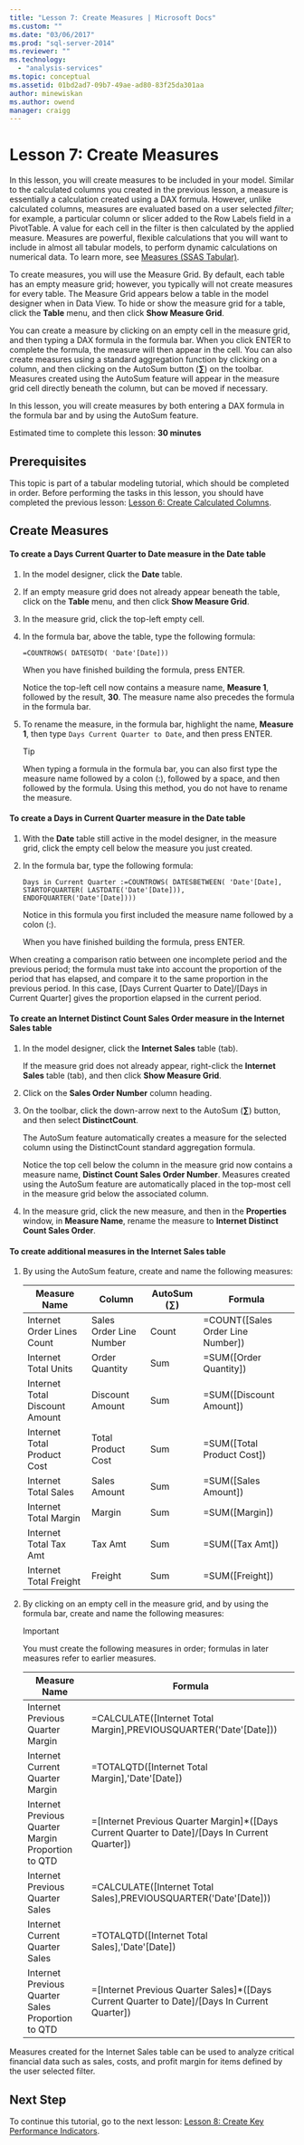 ```yaml
---
title: "Lesson 7: Create Measures | Microsoft Docs"
ms.custom: ""
ms.date: "03/06/2017"
ms.prod: "sql-server-2014"
ms.reviewer: ""
ms.technology: 
  - "analysis-services"
ms.topic: conceptual
ms.assetid: 01bd2ad7-09b7-49ae-ad80-83f25da301aa
author: minewiskan
ms.author: owend
manager: craigg
---
```

# Lesson 7: Create Measures
  In this lesson, you will create measures to be included in your model. Similar to the calculated columns you created in the previous lesson, a measure is essentially a calculation created using a DAX formula. However, unlike calculated columns, measures are evaluated based on a user selected *filter*; for example, a particular column or slicer added to the Row Labels field in a PivotTable.   A value for each cell in the filter is then calculated by the applied measure. Measures are powerful, flexible calculations that you will want to include in almost all tabular models, to perform dynamic calculations on numerical data. To learn more, see [Measures &#40;SSAS Tabular&#41;](tabular-models/measures-ssas-tabular.md).  
  
 To create measures, you will use the Measure Grid. By default, each table has an empty measure grid; however, you typically will not create measures for every table. The Measure Grid appears below a table in the model designer when in Data View. To hide or show the measure grid for a table, click the **Table** menu, and then click **Show Measure Grid**.  
  
 You can create a measure by clicking on an empty cell in the measure grid, and then typing a DAX formula in the formula bar. When you click ENTER to complete the formula, the measure will then appear in the cell. You can also create measures using a standard aggregation function by clicking on a column, and then clicking on the AutoSum button (**∑**) on the toolbar. Measures created using the AutoSum feature will appear in the measure grid cell directly beneath the column, but can be moved if necessary.  
  
 In this lesson, you will create measures by both entering a DAX formula in the formula bar and by using the AutoSum feature.  
  
 Estimated time to complete this lesson: **30 minutes**  
  
## Prerequisites  
 This topic is part of a tabular modeling tutorial, which should be completed in order. Before performing the tasks in this lesson, you should have completed the previous lesson: [Lesson 6: Create Calculated Columns](lesson-5-create-calculated-columns.md).  
  
## Create Measures  
  
#### To create a Days Current Quarter to Date measure in the Date table  
  
1.  In the model designer, click the **Date** table.  
  
2.  If an empty measure grid does not already appear beneath the table, click on the **Table** menu, and then click **Show Measure Grid**.  
  
3.  In the measure grid, click the top-left empty cell.  
  
4.  In the formula bar, above the table, type the following formula:  
  
     `=COUNTROWS( DATESQTD( 'Date'[Date]))`  
  
     When you have finished building the formula, press ENTER.  
  
     Notice the top-left cell now contains a measure name, **Measure 1**, followed by the result, **30**. The measure name also precedes the formula in the formula bar.  
  
5.  To rename the measure, in the formula bar, highlight the name, **Measure  1**, then type `Days Current Quarter to Date`, and then press ENTER.  
  
    > [!TIP]  
    >  When typing a formula in the formula bar, you can also first type the measure name followed by a colon (:), followed by a space, and then followed by the formula. Using this method, you do not have to rename the measure.  
  
#### To create a Days in Current Quarter measure in the Date table  
  
1.  With the **Date** table still active in the model designer, in the measure grid, click the empty cell below the measure you just created.  
  
2.  In the formula bar, type the following formula:  
  
     `Days in Current Quarter :=COUNTROWS( DATESBETWEEN( 'Date'[Date], STARTOFQUARTER( LASTDATE('Date'[Date])), ENDOFQUARTER('Date'[Date])))`  
  
     Notice in this formula you first included the measure name followed by a colon (:).  
  
     When you have finished building the formula, press ENTER.  
  
 When creating a comparison ratio between one incomplete period and the previous period; the formula must take into account the proportion of the period that has elapsed, and compare it to the same proportion in the previous period. In this case, [Days Current Quarter to Date]/[Days in Current Quarter] gives the proportion elapsed in the current period.  
  
#### To create an Internet Distinct Count Sales Order measure in the Internet Sales table  
  
1.  In the model designer, click the **Internet Sales** table (tab).  
  
     If the measure grid does not already appear, right-click the **Internet Sales** table (tab), and then click **Show Measure Grid**.  
  
2.  Click on the **Sales Order Number** column heading.  
  
3.  On the toolbar, click the down-arrow next to the AutoSum (**∑**) button, and then select **DistinctCount**.  
  
     The AutoSum feature automatically creates a measure for the selected column using the DistinctCount standard aggregation formula.  
  
     Notice the top cell below the column in the measure grid now contains a measure name, **Distinct Count Sales Order Number**. Measures created using the AutoSum feature are automatically placed in the top-most cell in the measure grid below the associated column.  
  
4.  In the measure grid, click the new measure, and then in the **Properties** window, in **Measure Name**, rename the measure to **Internet Distinct Count Sales Order**.  
  
#### To create additional measures in the Internet Sales table  
  
1.  By using the AutoSum feature, create and name the following measures:  
  
    |Measure Name|Column|AutoSum (∑)|Formula|  
    |------------------|------------|-------------------|-------------|  
    |Internet Order Lines Count|Sales Order Line Number|Count|=COUNT([Sales Order Line Number])|  
    |Internet Total Units|Order Quantity|Sum|=SUM([Order Quantity])|  
    |Internet Total Discount Amount|Discount Amount|Sum|=SUM([Discount Amount])|  
    |Internet Total Product Cost|Total Product Cost|Sum|=SUM([Total Product Cost])|  
    |Internet Total Sales|Sales Amount|Sum|=SUM([Sales Amount])|  
    |Internet Total Margin|Margin|Sum|=SUM([Margin])|  
    |Internet Total Tax Amt|Tax Amt|Sum|=SUM([Tax Amt])|  
    |Internet Total Freight|Freight|Sum|=SUM([Freight])|  
  
2.  By clicking on an empty cell in the measure grid, and by using the formula bar, create and name the following measures:  
  
    > [!IMPORTANT]  
    >  You must create the following measures in order; formulas in later measures refer to earlier measures.  
  
    |Measure Name|Formula|  
    |------------------|-------------|  
    |Internet Previous Quarter Margin|=CALCULATE([Internet Total Margin],PREVIOUSQUARTER('Date'[Date]))|  
    |Internet Current Quarter Margin|=TOTALQTD([Internet Total Margin],'Date'[Date])|  
    |Internet Previous Quarter Margin Proportion to QTD|=[Internet Previous Quarter Margin]*([Days Current Quarter to Date]/[Days In Current Quarter])|  
    |Internet Previous Quarter Sales|=CALCULATE([Internet Total Sales],PREVIOUSQUARTER('Date'[Date]))|  
    |Internet Current Quarter Sales|=TOTALQTD([Internet Total Sales],'Date'[Date])|  
    |Internet Previous Quarter Sales Proportion to QTD|=[Internet Previous Quarter Sales]*([Days Current Quarter to Date]/[Days In Current Quarter])|  
  
 Measures created for the Internet Sales table can be used to analyze critical financial data such as sales, costs, and profit margin for items defined by the user selected filter.  
  
## Next Step  
 To continue this tutorial, go to the next lesson: [Lesson 8: Create Key Performance Indicators](lesson-7-create-key-performance-indicators.md).  
  
  
